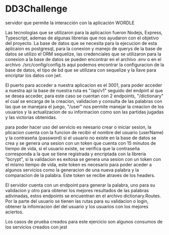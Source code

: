 # DD3Challenge
servidor que permite la interacción con la aplicación WORDLE

Las tecnologias que se utilizaron para la aplicacion fueron Nodejs, Express, Typescript, ademas de algunas librerias que nos ayudaron con el objetivo del proyecto.
La base de datos que se necesita para la ejecucion de esta aplicaion es postgresql, para la conexion y manejo de querys de la base de datos se utilizo el ORM sequelize,
las credenciales que se utilizaron para la conexion a la base de datos se pueden encontrar en el archivo .env o en el archivo ./src/config/config.ts
aqui podemos encontrar la configuracion de la base de datos, el tipo de bd que se utilizara con sequelize y la llave para encriptar los datos con jwt.

El puerto para acceder a nuestra aplicacion es el 3001, para poder acceder a nuestra api la base de nuestra ruta es "/api/v1" seguido del endpint al que se desea acceder, para este caso se cuentan con 2 endpoints, "/dictionary" el cual se encarga de la creacion, validacion y consulta de las palabras con las que se manejara el juego, "/user" nos permite manejar la creacion de los usuarios y la actualizacion de su informacion como son las partidas jugadas y las victorias obtenidas.

para poder hacer uso del servicio es neesario crear o iniciar sesion, la plicacion cuenta con la funcion de recibir el nombre del usuario (userName) y la contraseña (password) si el usuario no existe en la base de datos se crea y se genera una sesion con un token que cuenta con 15 minutos de tiempo de vida, si el usuario existe, se verifica que la contraseña corresponda a la que se tiene registrada y encriptada con la libreria "bcrypt", si la validacion es exitosa se genera una sesion con un token con el mismo tiempo de vida, este token es necesario para poder aceder a algunos servicios como la generacion de una nueva palabra y la comparacion de la palabra. Este token se recibe atraves de los headers.

El servidor cuenta con un endpoint para generar la palabra, uno para su validacion y otro para obtener los mejores resultados de las palabras adivinadas, estos endpoints se encuentran en el archivo dictionary.Routes. Por la parte del usuario se tienen las rutas para su validacion o login, obtener la infomracion del del usuario y los usuarios con los mejores aciertos.

Los casos de prueba creados para este ejercicio son algunos consumos de los servicios creados con jest